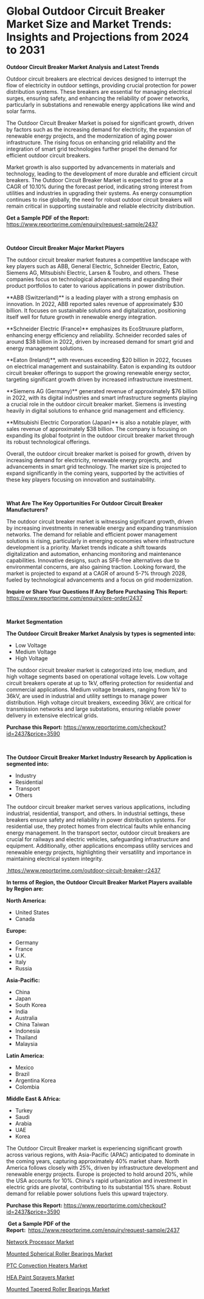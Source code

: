 <p><h1>Global Outdoor Circuit Breaker Market Size and Market Trends: Insights and Projections from 2024 to 2031</h1></p><p><strong>Outdoor Circuit Breaker Market Analysis and Latest Trends</strong></p>
<p><p>Outdoor circuit breakers are electrical devices designed to interrupt the flow of electricity in outdoor settings, providing crucial protection for power distribution systems. These breakers are essential for managing electrical surges, ensuring safety, and enhancing the reliability of power networks, particularly in substations and renewable energy applications like wind and solar farms.</p><p>The Outdoor Circuit Breaker Market is poised for significant growth, driven by factors such as the increasing demand for electricity, the expansion of renewable energy projects, and the modernization of aging power infrastructure. The rising focus on enhancing grid reliability and the integration of smart grid technologies further propel the demand for efficient outdoor circuit breakers. </p><p>Market growth is also supported by advancements in materials and technology, leading to the development of more durable and efficient circuit breakers. The Outdoor Circuit Breaker Market is expected to grow at a CAGR of 10.10% during the forecast period, indicating strong interest from utilities and industries in upgrading their systems. As energy consumption continues to rise globally, the need for robust outdoor circuit breakers will remain critical in supporting sustainable and reliable electricity distribution.</p></p>
<p><strong>Get a Sample PDF of the Report:&nbsp;</strong> <a href="https://www.reportprime.com/enquiry/request-sample/2437">https://www.reportprime.com/enquiry/request-sample/2437</a></p>
<p>&nbsp;</p>
<p><strong>Outdoor Circuit Breaker Major Market Players</strong></p>
<p><p>The outdoor circuit breaker market features a competitive landscape with key players such as ABB, General Electric, Schneider Electric, Eaton, Siemens AG, Mitsubishi Electric, Larsen & Toubro, and others. These companies focus on technological advancements and expanding their product portfolios to cater to various applications in power distribution.</p><p>**ABB (Switzerland)** is a leading player with a strong emphasis on innovation. In 2022, ABB reported sales revenue of approximately $30 billion. It focuses on sustainable solutions and digitalization, positioning itself well for future growth in renewable energy integration.</p><p>**Schneider Electric (France)** emphasizes its EcoStruxure platform, enhancing energy efficiency and reliability. Schneider recorded sales of around $38 billion in 2022, driven by increased demand for smart grid and energy management solutions.</p><p>**Eaton (Ireland)**, with revenues exceeding $20 billion in 2022, focuses on electrical management and sustainability. Eaton is expanding its outdoor circuit breaker offerings to support the growing renewable energy sector, targeting significant growth driven by increased infrastructure investment.</p><p>**Siemens AG (Germany)** generated revenue of approximately $76 billion in 2022, with its digital industries and smart infrastructure segments playing a crucial role in the outdoor circuit breaker market. Siemens is investing heavily in digital solutions to enhance grid management and efficiency.</p><p>**Mitsubishi Electric Corporation (Japan)** is also a notable player, with sales revenue of approximately $38 billion. The company is focusing on expanding its global footprint in the outdoor circuit breaker market through its robust technological offerings.</p><p>Overall, the outdoor circuit breaker market is poised for growth, driven by increasing demand for electricity, renewable energy projects, and advancements in smart grid technology. The market size is projected to expand significantly in the coming years, supported by the activities of these key players focusing on innovation and sustainability.</p></p>
<p>&nbsp;</p>
<p><strong>What Are The Key Opportunities For Outdoor Circuit Breaker Manufacturers?</strong></p>
<p><p>The outdoor circuit breaker market is witnessing significant growth, driven by increasing investments in renewable energy and expanding transmission networks. The demand for reliable and efficient power management solutions is rising, particularly in emerging economies where infrastructure development is a priority. Market trends indicate a shift towards digitalization and automation, enhancing monitoring and maintenance capabilities. Innovative designs, such as SF6-free alternatives due to environmental concerns, are also gaining traction. Looking forward, the market is projected to expand at a CAGR of around 5-7% through 2028, fueled by technological advancements and a focus on grid modernization.</p></p>
<p><strong>Inquire or Share Your Questions If Any Before Purchasing This Report:</strong> <a href="https://www.reportprime.com/enquiry/pre-order/2437">https://www.reportprime.com/enquiry/pre-order/2437</a></p>
<p>&nbsp;</p>
<p><strong>Market Segmentation</strong></p>
<p><strong>The Outdoor Circuit Breaker Market Analysis by types is segmented into:</strong></p>
<p><ul><li>Low Voltage</li><li>Medium Voltage</li><li>High Voltage</li></ul></p>
<p><p>The outdoor circuit breaker market is categorized into low, medium, and high voltage segments based on operational voltage levels. Low voltage circuit breakers operate at up to 1kV, offering protection for residential and commercial applications. Medium voltage breakers, ranging from 1kV to 36kV, are used in industrial and utility settings to manage power distribution. High voltage circuit breakers, exceeding 36kV, are critical for transmission networks and large substations, ensuring reliable power delivery in extensive electrical grids.</p></p>
<p><strong>Purchase this Report:&nbsp;</strong><a href="https://www.reportprime.com/checkout?id=2437&price=3590">https://www.reportprime.com/checkout?id=2437&price=3590</a></p>
<p>&nbsp;</p>
<p><strong>The Outdoor Circuit Breaker Market Industry Research by Application is segmented into:</strong></p>
<p><ul><li>Industry</li><li>Residential</li><li>Transport</li><li>Others</li></ul></p>
<p><p>The outdoor circuit breaker market serves various applications, including industrial, residential, transport, and others. In industrial settings, these breakers ensure safety and reliability in power distribution systems. For residential use, they protect homes from electrical faults while enhancing energy management. In the transport sector, outdoor circuit breakers are crucial for railways and electric vehicles, safeguarding infrastructure and equipment. Additionally, other applications encompass utility services and renewable energy projects, highlighting their versatility and importance in maintaining electrical system integrity.</p></p>
<p><a href="https://www.reportprime.com/outdoor-circuit-breaker-r2437">&nbsp;https://www.reportprime.com/outdoor-circuit-breaker-r2437</a></p>
<p><strong>In terms of Region, the Outdoor Circuit Breaker Market Players available by Region are:</strong></p>
<p>
    <p> <strong> North America: </strong>
        <ul>
            <li>United States</li>
            <li>Canada</li>
        </ul>
        </p> 
    <p> <strong> Europe: </strong>
        <ul>
            <li>Germany</li>
            <li>France</li>
            <li>U.K.</li>
            <li>Italy</li>
            <li>Russia</li>
        </ul>
        </p> 
    <p> <strong> Asia-Pacific: </strong>
        <ul>
            <li>China</li>
            <li>Japan</li>
            <li>South Korea</li>
            <li>India</li>
            <li>Australia</li>
            <li>China Taiwan</li>
            <li>Indonesia</li>
            <li>Thailand</li>
            <li>Malaysia</li>
        </ul>
        </p> 
    <p> <strong> Latin America: </strong>
        <ul>
            <li>Mexico</li>
            <li>Brazil</li>
            <li>Argentina Korea</li>
            <li>Colombia</li>
        </ul>
        </p> 
    <p> <strong> Middle East & Africa: </strong>
        <ul>
            <li>Turkey</li>
            <li>Saudi</li>
            <li>Arabia</li>
            <li>UAE</li>
            <li>Korea</li>
        </ul>
    </p>
    </p>
<p><p>The Outdoor Circuit Breaker market is experiencing significant growth across various regions, with Asia-Pacific (APAC) anticipated to dominate in the coming years, capturing approximately 40% market share. North America follows closely with 25%, driven by infrastructure development and renewable energy projects. Europe is projected to hold around 20%, while the USA accounts for 10%. China's rapid urbanization and investment in electric grids are pivotal, contributing to its substantial 15% share. Robust demand for reliable power solutions fuels this upward trajectory.</p></p>
<p><strong>Purchase this Report: </strong><a href="https://www.reportprime.com/checkout?id=2437&price=3590">https://www.reportprime.com/checkout?id=2437&price=3590</a></p>
<p>&nbsp;<strong>Get a Sample PDF of the Report:&nbsp;&nbsp;</strong><a href="https://www.reportprime.com/enquiry/request-sample/2437">https://www.reportprime.com/enquiry/request-sample/2437</a></p>
<p><strong></strong></p>
<p><p><a href="https://github.com/AshikRahman665/Market-Research-Report-List-1/blob/main/network-processor-market.md">Network Processor Market</a></p><p><a href="https://www.linkedin.com/pulse/how-regional-global-trends-shaping-mounted-spherical-roller-bearings-qsr4c?trackingId=x1cD4iIcTdOI0RxfnMRw1g%3D%3D">Mounted Spherical Roller Bearings Market</a></p><p><a href="https://issuu.com/reportprime-2/docs/ptc-convection-heaters-market-size-_e74313d3b78fb7">PTC Convection Heaters Market</a></p><p><a href="https://issuu.com/reportprime-2/docs/hea-paint-sprayers-market-size-2030_c6c0a2c839f234">HEA Paint Sprayers Market</a></p><p><a href="https://www.linkedin.com/pulse/mounted-tapered-roller-bearings-market-growth-segmentation-regional-c1npc?trackingId=7osCDWbTSfO3vd3QvqqNpw%3D%3D">Mounted Tapered Roller Bearings Market</a></p></p>